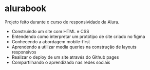 # alurabook
Projeto feito durante o curso de responsividade da Alura.

* Construindo um site com HTML e CSS
* Entendendo como interpretar um protótipo de site criado no figma
* Conhecendo a abordagem mobile-first
* Aprendendo a utilizar media queries na construção de layouts responsivos
* Realizar o deploy de um site através do Github pages
* Compartilhando o aprendizado nas redes sociais 

